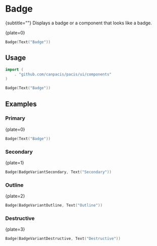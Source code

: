 # Badge

{subtitle=""}
Displays a badge or a component that looks like a badge.

{plate=0}
```go
Badge(Text("Badge"))
```

## Usage

```go
import (
	. "github.com/canpacis/pacis/ui/components"
)
```

```go
Badge(Text("Badge"))
```

## Examples

### Primary

{plate=0}
```go
Badge(Text("Badge"))
```

### Secondary

{plate=1}
```go
Badge(BadgeVariantSecondary, Text("Secondary"))
```

### Outline

{plate=2}
```go
Badge(BadgeVariantOutline, Text("Outline"))
```

### Destructive

{plate=3}
```go
Badge(BadgeVariantDestructive, Text("Destructive"))
```